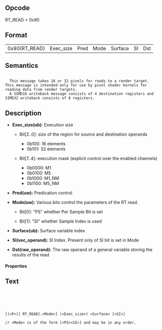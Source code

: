 <!---======================= begin_copyright_notice ============================

Copyright (C) 2020-2022 Intel Corporation

SPDX-License-Identifier: MIT

============================= end_copyright_notice ==========================-->

## Opcode

  RT_READ = 0x90

## Format

| | | | | | | |
| --- | --- | --- | --- | --- | --- | --- |
| 0x90(RT_READ) | Exec_size | Pred | Mode | Surface | SI | Dst |


## Semantics


```

  This message takes 16 or 32 pixels for reads to a render target. This message is intended only for use by pixel shader kernels for reading data from render targets.
  A SIMD16 writeback message consists of 4 destination registers and SIMD32 writeback consists of 8 registers.
```

## Description






- **Exec_size(ub):** Execution size

  - Bit[2..0]: size of the region for source and destination operands

    - 0b100:  16 elements
    - 0b101:  32 elements
  - Bit[7..4]: execution mask (explicit control over the enabled channels)

    - 0b0000:  M1
    - 0b0100:  M5
    - 0b1000:  M1_NM
    - 0b1100:  M5_NM

- **Pred(uw):** Predication control


- **Mode(uw):**  Various bits control the parameters of the RT read.

  - Bit[0]: "PS" whether Per Sample Bit is set

  - Bit[1]: "SI" whether Sample Index is used


- **Surface(ub):** Surface variable index


- **SI(vec_operand):** SI Index. Present only of SI bit is set in Mode


- **Dst(raw_operand):** The raw operand of a general variable storing the results of the read


#### Properties




## Text
```





[(<P>)] RT_READ[.<Mode>] (<Exec_size>) <Surface> [<SI>]

// <Mode> is of the form [<PS><SI>] and may be in any order.
```

